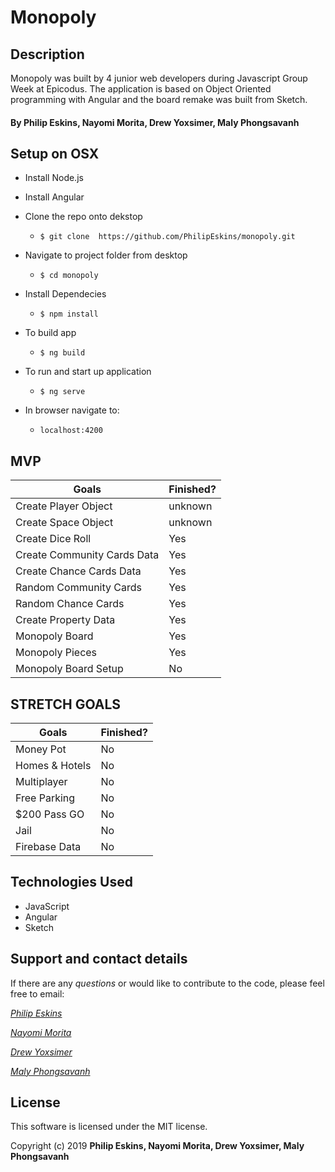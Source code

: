 # Monopoly

## Description

Monopoly was built by 4 junior web developers during Javascript Group Week at Epicodus. The application is based on Object Oriented programming with Angular and the board remake was built from Sketch.


#### By Philip Eskins, Nayomi Morita, Drew Yoxsimer, Maly Phongsavanh


## Setup on OSX

* Install Node.js
* Install Angular

* Clone the repo onto dekstop
  * `$ git clone  https://github.com/PhilipEskins/monopoly.git`

* Navigate to project folder from desktop
  * `$ cd monopoly`

* Install Dependecies
  * `$ npm install`

* To build app
  * `$ ng build`

* To run and start up application
  * `$ ng serve`

* In browser navigate to:
  * `localhost:4200`

## MVP

Goals | Finished?
----------|----------|
Create Player Object | unknown
Create Space Object | unknown
Create Dice Roll | Yes
Create Community Cards Data | Yes
Create Chance Cards Data | Yes
Random Community Cards | Yes
Random Chance Cards | Yes
Create Property Data | Yes
Monopoly Board | Yes
Monopoly Pieces | Yes
Monopoly Board Setup | No


## STRETCH GOALS

Goals | Finished?
----------|----------|
Money Pot | No
Homes & Hotels | No
Multiplayer | No
Free Parking | No
$200 Pass GO | No
Jail | No
Firebase Data | No


## Technologies Used

* JavaScript
* Angular
* Sketch

## Support and contact details

If there are any _questions_ or would like to contribute to the code, please feel free to email:

_[Philip Eskins](mailto:philipeskins@gmail.com)_

_[Nayomi Morita](mailto:nayomi.morita@gmail.com)_

_[Drew Yoxsimer](mailto:drewyox@gmail.com)_

_[Maly Phongsavanh](mailto:phongsavanh619@icloud.com)_

## License

This software is licensed under the MIT license.

Copyright (c) 2019 **Philip Eskins, Nayomi Morita, Drew Yoxsimer, Maly Phongsavanh**
